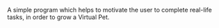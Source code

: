 A simple program which helps to motivate the user to complete real-life tasks, in order to grow a Virtual Pet. 
